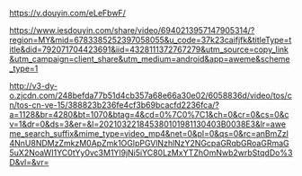 https://v.douyin.com/eLeFbwF/

https://www.iesdouyin.com/share/video/6940213957147905314/?region=MY&mid=6783385252397058055&u_code=37k23caifjfk&titleType=title&did=792071704423691&iid=4328111372767279&utm_source=copy_link&utm_campaign=client_share&utm_medium=android&app=aweme&scheme_type=1

http://v3-dy-o.zjcdn.com/248befda77b51d4cb357a68e66a30e02/6058836d/video/tos/cn/tos-cn-ve-15/388823b236fe4cf3b69bcacfd2236fca/?a=1128&br=4280&bt=1070&btag=4&cd=0%7C0%7C1&ch=0&cr=0&cs=0&cv=1&dr=0&ds=3&er=&l=202103221845380101981130403B0038E3&lr=aweme_search_suffix&mime_type=video_mp4&net=0&pl=0&qs=0&rc=anBmZzl4NnU8NDMzZmkzM0ApZmk1OGlpPGVlNzhlNzY2NGcpaGRqbGRoaGRmaG5uX2NoaWI1YC0tYy0vc3M1Yl9jNi5iYC80LzMxYTZhOmNwb2wrbStqdDo%3D&vl=&vr=
